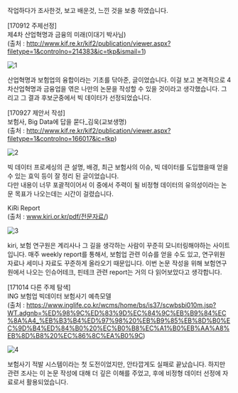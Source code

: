작업하다가 조사한것, 보고 배운것, 느낀 것을 보충 하였습니다.    

[170912 주제선정]   
제4차 산업혁명과 금융의 미래(이대기 박사님)   
(출처 : http://www.kif.re.kr/kif2/publication/viewer.aspx?filetype=1&controlno=214383&ic=tkp&ismail=1)

![1](https://user-images.githubusercontent.com/32063022/41098980-1745951c-6a98-11e8-9f4c-1a4d76272337.jpg)

산업혁명과 보험업의 융합이라는 기초를 닦아준, 글이었습니다. 이걸 보고 본격적으로 4차산업혁명과 금융업을 엮은 나만의 논문을 작성할 수 있을 것이라고 생각했습니다. 그리고 그 결과 후보군중에서 빅 데이터가 선정되었습니다.

[170927 제안서 작성]   
보험사, Big Data에 답을 묻다_김욱(교보생명)   
(출처 : http://www.kif.re.kr/kif2/publication/viewer.aspx?filetype=1&controlno=166017&ic=tkp)

![2](https://user-images.githubusercontent.com/32063022/41098981-1773b69a-6a98-11e8-8b4f-a3c91f3edde6.jpg)

 빅 데이터 프로세싱의 큰 설명, 배경, 최근 보험사의 이슈, 빅 데이터를 도입했을때 얻을 수 있는 효익 등이 잘 정리 된 글이었습니다.   
 다만 내용이 너무 포괄적이어서 이 중에서 주력이 될 비정형 데이터의 유의성이라는 논문 목표가 나오는데는 시간이 걸렸습니다.   

KiRi Report    
(출처 : www.kiri.or.kr/pdf/전문자료/)    

![3](https://user-images.githubusercontent.com/32063022/41098983-179e1ad4-6a98-11e8-9080-b0d26f810a91.jpg)

kiri, 보험 연구원은 계리사나 그 길을 생각하는 사람이 꾸준히 모니터링해야하는 사이트입니다. 매주 weekly report를 통해서, 보험업 관련 이슈를 얻을 수도 있고, 연구위원 자료나 세미나 자료도 꾸준하게 올라오기 때문입니다. 이번 논문 작성을 위해 보험연구원에서 나오는 인슈어테크, 핀테크 관련 report는 거의 다 읽어보았다고 생각합니다.


[171014 다른 주제 탐색]   
ING 보험업 빅데이터 보험사기 예측모델  
(출처 : https://www.inglife.co.kr/wcms/home/bs/is37/scwbsbi010m.jsp?WT.adgnb=%ED%98%9C%ED%83%9D%EC%84%9C%EB%B9%84%EC%8A%A4_%EB%B3%B4%ED%97%98%20%EB%B9%85%EB%8D%B0%EC%9D%B4%ED%84%B0%20%EC%B0%B8%EC%A1%B0%EB%AA%A8%EB%8D%B8%20%EC%86%8C%EA%B0%9C)  

![4](https://user-images.githubusercontent.com/32063022/41098984-18255c9c-6a98-11e8-8300-d1470eabf77f.jpg)

보험사기 적발 시스템이라는 첫 도전이었지만, 안타깝게도 실패로 끝났습니다. 하지만 관련 조사는 이 논문 작성에 대해 더 깊은 이해를 주었고, 후에 비정형 데이터 선정에 자료로서 활용되었습니다.
